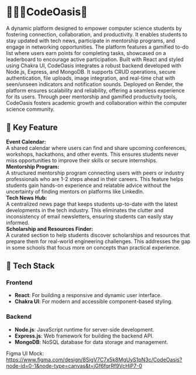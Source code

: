 # 🌴👩‍💻CodeOasis🍂 <br/>
A dynamic platform designed to empower computer science students by fostering connection, collaboration, and productivity. It enables students to stay updated with tech news, participate in mentorship programs, and engage in networking opportunities. The platform features a gamified to-do list where users earn points for completing tasks, showcased on a leaderboard to encourage active participation. Built with React and styled using Chakra UI, CodeOasis integrates a robust backend developed with Node.js, Express, and MongoDB. It supports CRUD operations, secure authentication, file uploads, image integration, and real-time chat with seen/unseen indicators and notification sounds. Deployed on Render, the platform ensures scalability and reliability, offering a seamless experience for its users. Through peer mentorship and gamified productivity tools, CodeOasis fosters academic growth and collaboration within the computer science community.

## 🌟 Key Feature <br/>
**Event Calendar:** <br/>
A shared calendar where users can find and share upcoming conferences, workshops, hackathons, and other events. This ensures students never miss opportunities to improve their skills or secure internships. <br/>
**Mentorship Program:** <br/>
A structured mentorship program connecting users with peers or industry professionals who are 1-2 steps ahead in their careers. This feature helps students gain hands-on experience and relatable advice without the uncertainty of finding mentors on platforms like LinkedIn. <br/>
**Tech News Hub:** <br/>
A centralized news page that keeps students up-to-date with the latest developments in the tech industry. This eliminates the clutter and inconsistency of email newsletters, ensuring students can easily stay informed. <br/>
**Scholarship and Resources Finder:** <br/>
A curated section to help students discover scholarships and resources that prepare them for real-world engineering challenges. This addresses the gap in some schools that focus more on concepts than practical experience. <br/>

## 🚀 Tech Stack

### Frontend
- **React**: For building a responsive and dynamic user interface.
- **Chakra UI**: For modern and accessible component-based styling.

### Backend
- **Node.js**: JavaScript runtime for server-side development.
- **Express.js**: Web framework for building the backend API.
- **MongoDB**: NoSQL database for data storage and management.

Figma UI Mock: </br>
https://www.figma.com/design/8SigV7C7x5k8MgUyS1pN3c/CodeOasis?node-id=0-1&node-type=canvas&t=jGf6fqrRf9VcHiP7-0
